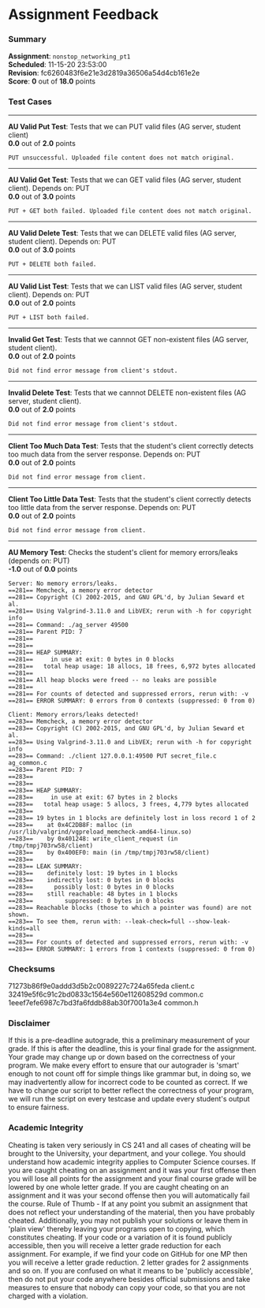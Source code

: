 # Assignment Feedback

### Summary

**Assignment**: `nonstop_networking_pt1`  
**Scheduled**: 11-15-20 23:53:00  
**Revision**: fc6260483f6e21e3d2819a36506a54d4cb161e2e  
**Score**: **0** out of **18.0** points

### Test Cases
---

**AU Valid Put Test**: Tests that we can PUT valid files (AG server, student client)  
**0.0** out of **2.0** points
```
PUT unsuccessful. Uploaded file content does not match original.
```
---

**AU Valid Get Test**: Tests that we can GET valid files (AG server, student client). Depends on: PUT  
**0.0** out of **3.0** points
```
PUT + GET both failed. Uploaded file content does not match original.
```
---

**AU Valid Delete Test**: Tests that we can DELETE valid files (AG server, student client). Depends on: PUT  
**0.0** out of **3.0** points
```
PUT + DELETE both failed.
```
---

**AU Valid List Test**: Tests that we can LIST valid files (AG server, student client). Depends on: PUT  
**0.0** out of **2.0** points
```
PUT + LIST both failed.
```
---

**Invalid Get Test**: Tests that we cannnot GET non-existent files (AG server, student client).  
**0.0** out of **2.0** points
```
Did not find error message from client's stdout.
```
---

**Invalid Delete Test**: Tests that we cannnot DELETE non-existent files (AG server, student client).  
**0.0** out of **2.0** points
```
Did not find error message from client's stdout.
```
---

**Client Too Much Data Test**: Tests that the student's client correctly detects too much data from the server response. Depends on: PUT  
**0.0** out of **2.0** points
```
Did not find error message from client.
```
---

**Client Too Little Data Test**: Tests that the student's client correctly detects too little data from the server response. Depends on: PUT  
**0.0** out of **2.0** points
```
Did not find error message from client.
```
---

**AU Memory Test**: Checks the student's client for memory errors/leaks (depends on: PUT)  
**-1.0** out of **0.0** points
```
Server: No memory errors/leaks.
==281== Memcheck, a memory error detector
==281== Copyright (C) 2002-2015, and GNU GPL'd, by Julian Seward et al.
==281== Using Valgrind-3.11.0 and LibVEX; rerun with -h for copyright info
==281== Command: ./ag_server 49500
==281== Parent PID: 7
==281== 
==281== 
==281== HEAP SUMMARY:
==281==     in use at exit: 0 bytes in 0 blocks
==281==   total heap usage: 18 allocs, 18 frees, 6,972 bytes allocated
==281== 
==281== All heap blocks were freed -- no leaks are possible
==281== 
==281== For counts of detected and suppressed errors, rerun with: -v
==281== ERROR SUMMARY: 0 errors from 0 contexts (suppressed: 0 from 0)

Client: Memory errors/leaks detected!
==283== Memcheck, a memory error detector
==283== Copyright (C) 2002-2015, and GNU GPL'd, by Julian Seward et al.
==283== Using Valgrind-3.11.0 and LibVEX; rerun with -h for copyright info
==283== Command: ./client 127.0.0.1:49500 PUT secret_file.c ag_common.c
==283== Parent PID: 7
==283== 
==283== 
==283== HEAP SUMMARY:
==283==     in use at exit: 67 bytes in 2 blocks
==283==   total heap usage: 5 allocs, 3 frees, 4,779 bytes allocated
==283== 
==283== 19 bytes in 1 blocks are definitely lost in loss record 1 of 2
==283==    at 0x4C2DB8F: malloc (in /usr/lib/valgrind/vgpreload_memcheck-amd64-linux.so)
==283==    by 0x401248: write_client_request (in /tmp/tmpj703rw58/client)
==283==    by 0x400EF0: main (in /tmp/tmpj703rw58/client)
==283== 
==283== LEAK SUMMARY:
==283==    definitely lost: 19 bytes in 1 blocks
==283==    indirectly lost: 0 bytes in 0 blocks
==283==      possibly lost: 0 bytes in 0 blocks
==283==    still reachable: 48 bytes in 1 blocks
==283==         suppressed: 0 bytes in 0 blocks
==283== Reachable blocks (those to which a pointer was found) are not shown.
==283== To see them, rerun with: --leak-check=full --show-leak-kinds=all
==283== 
==283== For counts of detected and suppressed errors, rerun with: -v
==283== ERROR SUMMARY: 1 errors from 1 contexts (suppressed: 0 from 0)
```
### Checksums

71273b86f9e0addd3d5b2c0089227c724a65feda client.c  
32419e5f6c91c2bd0833c1564e560e112608529d common.c  
1eeef7efe6987c7bd3fa6fddb88ab30f7001a3e4 common.h


### Disclaimer
If this is a pre-deadline autograde, this a preliminary measurement of your grade.
If this is after the deadline, this is your final grade for the assignment.
Your grade may change up or down based on the correctness of your program.
We make every effort to ensure that our autograder is 'smart' enough to not count off
for simple things like grammar but, in doing so, we may inadvertently allow for
incorrect code to be counted as correct.
If we have to change our script to better reflect the correctness of your program,
we will run the script on every testcase and update every student's output to ensure fairness.



### Academic Integrity
Cheating is taken very seriously in CS 241 and all cases of cheating will be brought to the University, your department, and your college.
You should understand how academic integrity applies to Computer Science courses.
If you are caught cheating on an assignment and it was your first offense then you will lose all points for the assignment and your final course
grade will be lowered by one whole letter grade. If you are caught cheating on an assignment and it was your second offense then you will automatically fail the course.
Rule of Thumb - If at any point you submit an assignment that does not reflect your understanding of the material, then you have probably cheated.
Additionally, you may not publish your solutions or leave them in 'plain view' thereby leaving your programs open to copying, which constitutes cheating.
If your code or a variation of it is found publicly accessible, then you will receive a letter grade reduction for each assignment.
For example, if we find your code on GitHub for one MP then you will receive a letter grade reduction. 2 letter grades for 2 assignments and so on.
If you are confused on what it means to be 'publicly accessible', then do not put your code anywhere besides official submissions and take measures
to ensure that nobody can copy your code, so that you are not charged with a violation.


